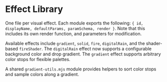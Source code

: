 # Effect Library

One file per visual effect. Each module exports the following:
`{ id, displayName, defaultParams, paramSchema, render }`.
Note that this includes its own render function, and parameters for modification.

Available effects include `gradient`, `solid`, `fire`, `digitalRain`, and the shader-based `fireShader`.
The `digitalRain` effect now supports a configurable background color and drop gradient.
The `gradient` effect supports arbitrary color stops for flexible palettes.

A shared `gradient-utils.mjs` module provides helpers to sort color stops and sample colors along a gradient.
